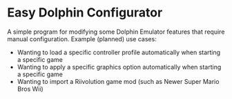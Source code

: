 # Easy Dolphin Configurator
A simple program for modifying some Dolphin Emulator features that require manual configuration.
Example (planned) use cases:
 - Wanting to load a specific controller profile automatically when starting a specific game
 - Wanting to apply a specific graphics option automatically when starting a specific game
 - Wanting to import a Riivolution game mod (such as Newer Super Mario Bros Wii)

